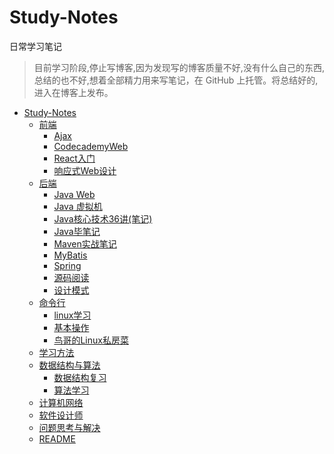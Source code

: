 # Study-Notes
日常学习笔记
> 目前学习阶段,停止写博客,因为发现写的博客质量不好,没有什么自己的东西,总结的也不好,想着全部精力用来写笔记，在 GitHub 上托管。将总结好的,进入在博客上发布。

<!-- TOC depthFrom:1 depthTo:6 withLinks:1 updateOnSave:1 orderedList:0 -->

- [Study-Notes](#study-notes)
	- [前端](https://github.com/LowApe/Study-Notes/tree/master/%E5%89%8D%E7%AB%AF)
		- [Ajax](#)
		- [CodecademyWeb](#)
		- [React入门](#)
		- [响应式Web设计](#)
	- [后端](https://github.com/LowApe/Study-Notes/tree/master/%E5%90%8E%E7%AB%AF)
		- [Java Web](#)
		- [Java 虚拟机](#)
		- [Java核心技术36讲(笔记)](#)
		- [Java毕笔记](#)
		- [Maven实战笔记](#)
		- [MyBatis](#)
		- [Spring](#)
		- [源码阅读](#)
		- [设计模式](#)
	- [命令行](#命令行)
		- [linux学习](#)
		- [基本操作](#)
		- [鸟哥的Linux私房菜](#)
	- [学习方法](#学习方法)
	- [数据结构与算法](#数据结构与算法)
		- [数据结构复习](#)
		- [算法学习](#)
	- [计算机网络](#计算机网络)
	- [软件设计师](#软件设计师)
	- [问题思考与解决](#问题思考与解决)
	- [README](#readme)

<!-- /TOC -->
